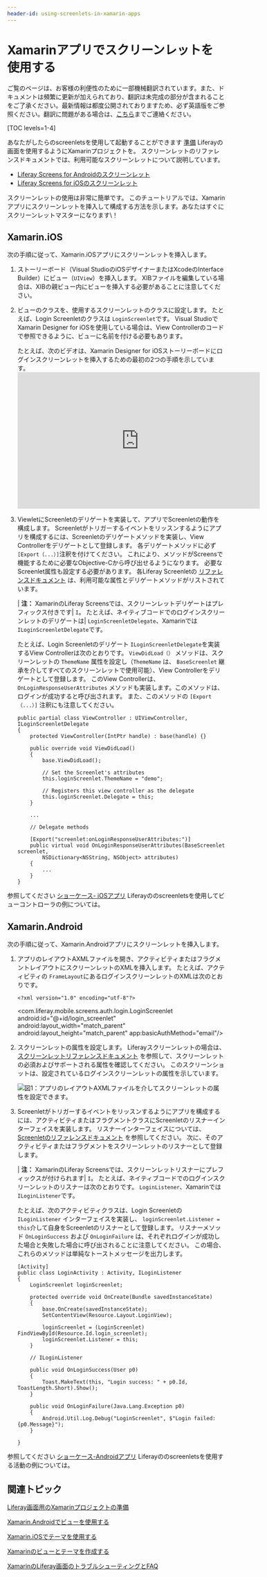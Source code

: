 ```yaml
---
header-id: using-screenlets-in-xamarin-apps
---
```


# Xamarinアプリでスクリーンレットを使用する

<p class="alert alert-info"><span class="wysiwyg-color-blue120">ご覧のページは、お客様の利便性のために一部機械翻訳されています。また、ドキュメントは頻繁に更新が加えられており、翻訳は未完成の部分が含まれることをご了承ください。最新情報は都度公開されておりますため、必ず英語版をご参照ください。翻訳に問題がある場合は、<a href="mailto:support-content-jp@liferay.com">こちら</a>までご連絡ください。</span></p>

[TOC levels=1-4]

あなたがしたらのscreenletsを使用して起動することができます [準備](/docs/7-1/tutorials/-/knowledge_base/t/preparing-xamarin-projects-for-liferay-screens) Liferayの画面を使用するようにXamarinプロジェクトを。 スクリーンレットのリファレンスドキュメントでは、利用可能なスクリーンレットについて説明しています。

  - [Liferay Screens for Androidのスクリーンレット](/docs/7-1/reference/-/knowledge_base/r/screenlets-in-liferay-screens-for-android)
  - [Liferay Screens for iOSのスクリーンレット](/docs/7-1/reference/-/knowledge_base/r/screenlets-in-liferay-screens-for-ios)

スクリーンレットの使用は非常に簡単です。 このチュートリアルでは、Xamarinアプリにスクリーンレットを挿入して構成する方法を示します。あなたはすぐにスクリーンレットマスターになります\！

## Xamarin.iOS

次の手順に従って、Xamarin.iOSアプリにスクリーンレットを挿入します。

1.  ストーリーボード（Visual StudioのiOSデザイナーまたはXcodeのInterface Builder）にビュー（`UIView`）を挿入します。 XIBファイルを編集している場合は、XIBの親ビュー内にビューを挿入する必要があることに注意してください。

2.  ビューのクラスを、使用するスクリーンレットのクラスに設定します。 たとえば、Login Screenletのクラスは `LoginScreenlet`です。 Visual StudioでXamarin Designer for iOSを使用している場合は、View Controllerのコードで参照できるように、ビューに名前を付ける必要もあります。

    たとえば、次のビデオは、Xamarin Designer for iOSストーリーボードにログインスクリーンレットを挿入するための最初の2つの手順を示しています。 <iframe width="560" height="315" src="https://www.youtube.com/embed/y95XwdpCZVQ" frameborder="0" allowfullscreen mark="crwd-mark"></iframe>

3.  ViewletにScreenletのデリゲートを実装して、アプリでScreenletの動作を構成します。 Screenletがトリガーするイベントをリッスンするようにアプリを構成するには、Screenletのデリゲートメソッドを実装し、View Controllerをデリゲートとして登録します。 各デリゲートメソッドに必ず `[Export（...）]`注釈を付けてください。 これにより、メソッドがScreensで機能するために必要なObjective-Cから呼び出せるようになります。 必要なScreenlet属性も設定する必要があります。 各Liferay Screenletの [リファレンスドキュメント](/docs/7-1/reference/-/knowledge_base/r/screenlets-in-liferay-screens-for-ios) は、利用可能な属性とデリゲートメソッドがリストされています。

    | **注：** XamarinのLiferay Screensでは、スクリーンレットデリゲートはプレフィックス付きです| `I`。 たとえば、ネイティブコードでのログインスクリーンレットのデリゲートは| `LoginScreenletDelegate`、Xamarinでは `ILoginScreenletDelegate`です。

    たとえば、Login Screenletのデリゲート `ILoginScreenletDelegate`を実装するView Controllerは次のとおりです。 `ViewDidLoad（）` メソッドは、スクリーンレットの `ThemeName` 属性を設定し（`ThemeName` は、 `BaseScreenlet` 継承を介してすべてのスクリーンレットで使用可能）、View Controllerをデリゲートとして登録します。 このView Controllerは、 `OnLoginResponseUserAttributes` メソッドも実装します。このメソッドは、ログインが成功すると呼び出されます。 また、このメソッドの `[Export（...）]` 注釈にも注意してください。
   
        public partial class ViewController : UIViewController, ILoginScreenletDelegate
        {
            protected ViewController(IntPtr handle) : base(handle) {}
       
            public override void ViewDidLoad()
            {
                base.ViewDidLoad();
       
                // Set the Screenlet's attributes
                this.loginScreenlet.ThemeName = "demo";
       
                // Registers this view controller as the delegate 
                this.loginScreenlet.Delegate = this;
            }
       
            ...
       
            // Delegate methods
       
            [Export("screenlet:onLoginResponseUserAttributes:")]
            public virtual void OnLoginResponseUserAttributes(BaseScreenlet screenlet, 
                NSDictionary<NSString, NSObject> attributes)
            {
                ...
            }
        }

参照してください [ショーケース- iOSアプリ](https://github.com/liferay/liferay-screens/tree/develop/xamarin/Samples/Showcase-iOS/ViewController) Liferayののscreenletsを使用してビューコントローラの例については。

## Xamarin.Android

次の手順に従って、Xamarin.Androidアプリにスクリーンレットを挿入します。

1.  アプリのレイアウトAXMLファイルを開き、アクティビティまたはフラグメントレイアウトにスクリーンレットのXMLを挿入します。 たとえば、アクティビティの `FrameLayout`にあるログインスクリーンレットのXMLは次のとおりです。
   
        <?xml version="1.0" encoding="utf-8"?>
       <FrameLayout xmlns:android="http://schemas.android.com/apk/res/android" xmlns:app="http://schemas.android.com/apk/res-auto" android:orientation="vertical" android:layout_width="match_parent" android:layout_height="match_parent"> <com.liferay.mobile.screens.auth.login.LoginScreenlet android:id="@+id/login_screenlet" android:layout_width="match_parent" android:layout_height="match_parent" app:basicAuthMethod="email"/> </FrameLayout>

2.  スクリーンレットの属性を設定します。 Liferayスクリーンレットの場合は、 [スクリーンレットリファレンスドキュメント](/docs/7-1/reference/-/knowledge_base/r/screenlets-in-liferay-screens-for-android) を参照して、スクリーンレットの必須およびサポートされる属性を確認してください。 このスクリーンショットは、設定されているログインスクリーンレットの属性を示しています。

    ![図1：アプリのレイアウトAXMLファイルを介してスクリーンレットの属性を設定できます。](../../../images/screens-xamarin-android-screenlet-attributes.png)

3.  Screenletがトリガーするイベントをリッスンするようにアプリを構成するには、アクティビティまたはフラグメントクラスにScreenletのリスナーインターフェイスを実装します。 リスナーインターフェイスについては、 [Screenletのリファレンスドキュメント](/docs/7-1/reference/-/knowledge_base/r/screenlets-in-liferay-screens-for-android) を参照してください。 次に、そのアクティビティまたはフラグメントをスクリーンレットのリスナーとして登録します。

    | **注：** XamarinのLiferay Screensでは、スクリーンレットリスナーにプレフィックスが付けられます| `I`。 たとえば、ネイティブコードでのログインスクリーンレットのリスナーは次のとおりです。 `LoginListener`、Xamarinでは `ILoginListener`です。

    たとえば、次のアクティビティクラスは、Login Screenletの `ILoginListener` インターフェイスを実装し、 `loginScreenlet.Listener = this`介して自身をScreenletのリスナーとして登録します。 リスナーメソッド `OnLoginSuccess` および `OnLoginFailure` は、それぞれログインが成功した場合と失敗した場合に呼び出されることに注意してください。 この場合、これらのメソッドは単純なトーストメッセージを出力します。
   
        [Activity]
        public class LoginActivity : Activity, ILoginListener
        {
            LoginScreenlet loginScreenlet;
       
            protected override void OnCreate(Bundle savedInstanceState)
            {
                base.OnCreate(savedInstanceState);
                SetContentView(Resource.Layout.LoginView);
       
                loginScreenlet = (LoginScreenlet) FindViewById(Resource.Id.login_screenlet);
                loginScreenlet.Listener = this;
            }
       
            // ILoginListener
       
            public void OnLoginSuccess(User p0)
            {
                Toast.MakeText(this, "Login success: " + p0.Id, ToastLength.Short).Show();
            }
       
            public void OnLoginFailure(Java.Lang.Exception p0)
            {
                Android.Util.Log.Debug("LoginScreenlet", $"Login failed: {p0.Message}");
            }
       
        }

参照してください [ショーケース-Androidアプリ](https://github.com/liferay/liferay-screens/tree/develop/xamarin/Samples/Showcase-Android/Activities) Liferayののscreenletsを使用する活動の例については。

## 関連トピック

[Liferay画面用のXamarinプロジェクトの準備](/docs/7-1/tutorials/-/knowledge_base/t/preparing-xamarin-projects-for-liferay-screens)

[Xamarin.Androidでビューを使用する](/docs/7-1/tutorials/-/knowledge_base/t/using-views-in-xamarin-android)

[Xamarin.iOSでテーマを使用する](/docs/7-1/tutorials/-/knowledge_base/t/using-themes-in-xamarin-ios)

[Xamarinのビューとテーマを作成する](/docs/7-1/tutorials/-/knowledge_base/t/creating-xamarin-views-and-themes)

[XamarinのLiferay画面のトラブルシューティングとFAQ](/docs/7-1/tutorials/-/knowledge_base/t/liferay-screens-for-xamarin-troubleshooting-and-faqs)

